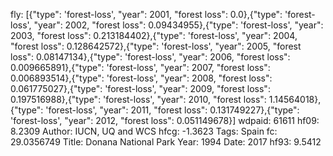fly: [{"type": 'forest-loss', "year": 2001, "forest loss": 0.0},{"type": 'forest-loss', "year": 2002, "forest loss": 0.09434955},{"type": 'forest-loss', "year": 2003, "forest loss": 0.213184402},{"type": 'forest-loss', "year": 2004, "forest loss": 0.128642572},{"type": 'forest-loss', "year": 2005, "forest loss": 0.08147134},{"type": 'forest-loss', "year": 2006, "forest loss": 0.009665891},{"type": 'forest-loss', "year": 2007, "forest loss": 0.006893514},{"type": 'forest-loss', "year": 2008, "forest loss": 0.061775027},{"type": 'forest-loss', "year": 2009, "forest loss": 0.197516988},{"type": 'forest-loss', "year": 2010, "forest loss": 1.14564018},{"type": 'forest-loss', "year": 2011, "forest loss": 0.131749227},{"type": 'forest-loss', "year": 2012, "forest loss": 0.051149678}]
wdpaid: 61611
hf09: 8.2309
Author: IUCN, UQ and WCS
hfcg: -1.3623
Tags: Spain
fc: 29.0356749
Title: Donana National Park
Year: 1994
Date: 2017
hf93: 9.5412
